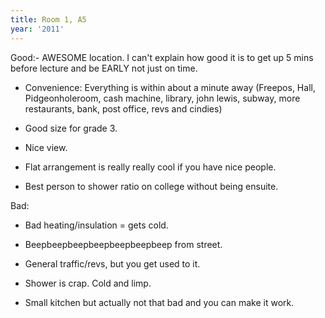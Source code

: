 ```yaml
---
title: Room 1, A5
year: '2011'
---
```


Good:- AWESOME location. I can't explain how good it is to get up 5 mins before lecture and be EARLY not just on time.

- Convenience: Everything is within about a minute away (Freepos, Hall, Pidgeonholeroom, cash machine, library, john lewis, subway, more restaurants, bank, post office, revs and cindies)

- Good size for grade 3.

- Nice view.

- Flat arrangement is really really cool if you have nice people.

- Best person to shower ratio on college without being ensuite.

Bad:

- Bad heating/insulation = gets cold.

- Beepbeepbeepbeepbeepbeepbeep from street.

- General traffic/revs, but you get used to it.

- Shower is crap. Cold and limp.

- Small kitchen but actually not that bad and you can make it work.